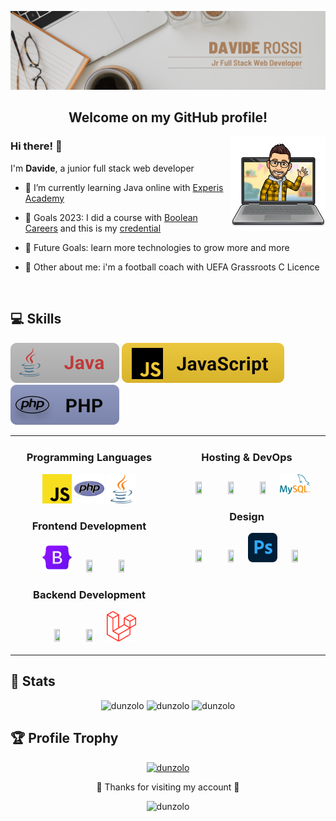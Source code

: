 <p align="center">
	<img src="pics/header.png">
</p>
<h2 align="center">Welcome on my GitHub profile!</h2>
<img align='right' src="pics/laptop_wave.png" width="30%" max-width="100%">
<h3>Hi there! 👋</h3> 
<p>I'm <strong>Davide</strong>, a junior full stack web developer</p>

<!-- - 🌱 I’m currently working on web development technologies -->

- 🌱 I’m currently learning Java online with [Experis Academy](https://www.experisacademy.it/)

- 🎯 Goals 2023: I did a course with [Boolean Careers](https://boolean.careers/) and this is my [credential](https://www.credential.net/8ad6f264-1529-47f0-941b-cca2c4099af5#gs.wg8vw8)

- 🔭 Future Goals: learn more technologies to grow more and more

- 📖 Other about me: i'm a football coach with UEFA Grassroots C Licence

<br />

## 💻 Skills
<a href="#"><img src="/figma/badges/dev/languages/java.svg" alt="example badge"></a>
<a href="#"><img src="/figma/js.svg" alt="example badge"></a>
<a href="#"><img src="/figma/php.svg" alt="example badge"></a>

<table align="center">
  <tr>
    <td valign="top" width="50%">
      <h3 align="center">Programming Languages</h3>
      <p align="center"> 
	<a href="https://developer.mozilla.org/en-US/docs/Web/JavaScript" title="Javascript"><img width="20%" height="20%" src="logos/languages/javascript.png"/></a>
	<a href="https://www.php.net/" title="PHP"><img width="20%" height="20%" src="logos/languages/php-icon.svg"/></a>
	<a href="https://docs.oracle.com/en/java/" title="Java"><img width="20%" height="20%" src="logos/languages/java-icon.svg"/></a>	
      </p>
      <h3 align="center">Frontend Development</h3>
      <p align="center">
	<a href="https://getbootstrap.com/" title="Bootstrap"><img width="20%" height="20%" src="logos/framework-frontend/bootstrap.png"/></a>
	<a href="https://sass-lang.com" title="SASS"><img width="20%" height="20%" src="https://www.vectorlogo.zone/logos/sass-lang/sass-lang-icon.svg"/></a>
	<a href="https://vuejs.org/" title="Vue.js"><img width="20%" height="20%" src="https://www.vectorlogo.zone/logos/vuejs/vuejs-icon.svg" /></a>
      </p>
      <h3 align="center">Backend Development</h3>
      <p align="center"> 
	<a href="https://www.yiiframework.com/doc/guide/2.0/en" title="Yii"><img width="20%" height="20%" src="https://www.vectorlogo.zone/logos/yiiframework/yiiframework-icon.svg"/></a>
        <a href="https://spring.io/" title="Spring"><img width="20%" height="20%" src="https://www.vectorlogo.zone/logos/springio/springio-icon.svg"/></a>
        <a href="https://laravel.com/" title="Laravel"><img width="20%" height="20%" src="logos/framework-backend/LogosLaravel.png"/></a>
      </p>
    </td>
    <td valign="top" width="50%">
      <h3 align="center">Hosting & DevOps</h3>
      <p align="center"> 
	<a href="https://www.docker.com/" title="Docker"><img width="20%" height="20%" src="https://www.vectorlogo.zone/logos/docker/docker-icon.svg"/></a>
        <a href="https://www.netlify.com/" title="Netlify"><img width="20%" height="20%" src="https://www.vectorlogo.zone/logos/netlify/netlify-icon.svg"/></a>
        <a href="https://supabase.com/" title="Supabase"><img width="20%" height="20%" src="https://www.vectorlogo.zone/logos/supabase/supabase-icon.svg"/></a>
	<a href="https://www.mysql.com/" title="MySql"> <img src="logos/hosting-devops/mysql.png" width="20%" height="20%"/></a> 
      </p>
      <h3 align="center">Design</h3>
      <p align="center"> 
	<a href="https://www.canva.com/" title="Canva"> <img src="https://www.vectorlogo.zone/logos/canva/canva-icon.svg" width="20%" height="20%"/></a>
	<a href="https://www.gimp.org/" title="GIMP"> <img src="https://www.vectorlogo.zone/logos/gimp/gimp-icon.svg" width="20%" height="20%"/></a>
	<a href="https://www.photoshop.com/en" title="Photoshop"> <img src="logos/design/photoshop.png" width="20%" height="20%"/></a>
	<a href="https://www.figma.com/" title="Figma"><img src="https://www.vectorlogo.zone/logos/figma/figma-icon.svg" width="20%" height="20%" /></a>
      </p>
      <!--<h3 align="center">Stats</h3>
      <p align="center">
	<img src="https://github-readme-stats.vercel.app/api/top-langs?username=dunzolo&show_icons=true&locale=en&layout=compact" width="100%" alt="dunzolo" />
      </p>-->
      <!--<h3 align="center">Grafichs</h3>
      <p align="center">
	<a href="https://www.photoshop.com/en" target="_blank" rel="noreferrer"> <img src="https://raw.githubusercontent.com/devicons/devicon/master/icons/photoshop/photoshop-line.svg" alt="photoshop" width="40" height="40"/> </a>
	<a href="https://www.adobe.com/in/products/illustrator.html" target="_blank" rel="noreferrer"> <img src="https://www.vectorlogo.zone/logos/adobe_illustrator/adobe_illustrator-icon.svg" alt="illustrator" width="40" height="40"/> </a>
	<a href="https://www.canva.com/" target="_blank" rel="noreferrer"> <img src="https://www.vectorlogo.zone/logos/canva/canva-icon.svg" alt="illustrator" width="40" height="40"/> </a>
	<a href="https://www.gimp.org/" target="_blank" rel="noreferrer"> <img src="https://www.vectorlogo.zone/logos/gimp/gimp-icon.svg" alt="illustrator" width="40" height="40"/> </a>
      </p>-->
    </td>
  </tr>
</table>

## 📝 Stats
<p align="center">
    <img src="https://github-readme-stats.vercel.app/api/top-langs?username=dunzolo&show_icons=true&locale=en&layout=compact" width="225" alt="dunzolo" />
    <img src="https://github-readme-stats.vercel.app/api?username=dunzolo&show_icons=true&locale=en" width="296" alt="dunzolo" />
    <img src="https://github-readme-streak-stats.herokuapp.com/?user=dunzolo&" width="315" alt="dunzolo"/>
</p>

## 🏆 Profile Trophy
<p align="center"> <a href="https://github.com/ryo-ma/github-profile-trophy"><img src="https://github-profile-trophy.vercel.app/?username=dunzolo&theme=juicyfresh&no-bg=true&no-frame=true&column=5" alt="dunzolo"/></a> </p>

<p align="center"> 🙏 Thanks for visiting my account 🙏</p>
<p align="center"> <img src="https://komarev.com/ghpvc/?username=dunzolo&label=Profile%20views&color=0e75b6&style=flat" alt="dunzolo" /></p>
